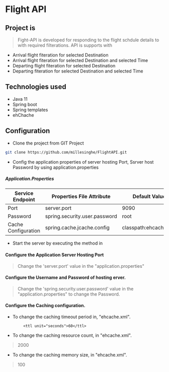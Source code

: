 # Flight API

## Project is 
> Fight-API is developed for responding to the flight schdule details to with required filterations. API is supports with
- Arrival flight fiteration for selected Destination
- Arrival flight fiteration for selected Destination and selected Time
- Departing flight fiteration for selected Destination
- Departing fiteration for selected Destination and selected Time

## Technologies used
- Java 11
- Spring boot
- Spring templates
- ehChache

## Configuration
- Clone the project from GIT Project
```sh
git clone https://github.com/millesinghe/FlightAPI.git
```
- Config the application properties of server hosting Port, Ssrver host Password by using application.properties

##### Application.Properties

| Service Endpoint | Properties File Attribute | Default Value |
| ------ | ------ | ------ |
| Port | server.port | 9090
| Password |spring.security.user.password | root
| Cache Configuration | spring.cache.jcache.config | classpath:ehcache.xml

- Start the server by executing the method in 

#### Configure the Application Server Hosting Port
> Change the 'server.port' value in the "application.properties"

#### Configure the Username and Password of hosting erver.
> Change the 'spring.security.user.password' value in the "application.properties" to change the Password.

#### Configure the Caching configuration.
- To change the caching timeout period in, "ehcache.xml".
 > <expiry>
            <ttl unit="seconds">60</ttl>
 </expiry>
 
- To change the caching resource count, in "ehcache.xml".
> <heap unit="entries">2000</heap>

- To change the caching memory size, in "ehcache.xml".
>  <offheap unit="MB">100</offheap>
